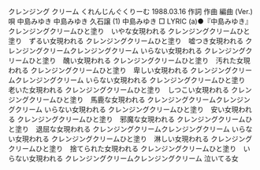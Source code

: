 クレンジング クリーム
くれんじんぐくりーむ
1988.03.16
作詞  作曲  編曲 (Ver.)   唄
中島みゆき   中島みゆき   久石譲 (1)
中島みゆき
□ LYRIC (a)●『中島みゆき』
クレンジングクリームひと塗り　いやな女現われる
クレンジングクリームひと塗り　ずるい女現われる
クレンジングクリームひと塗り　嘘つき女現われる
クレンジングクリームクレンジングクリーム
いらない女現われる
クレンジングクリームひと塗り　醜い女現われる
クレンジングクリームひと塗り　汚れた女現われる
クレンジングクリームひと塗り　卑しい女現われる
クレンジングクリームクレンジングクリーム
いらない女現われる
クレンジングクリームひと塗り　老いた女現われる
クレンジングクリームひと塗り　しつこい女現われる
クレンジングクリームひと塗り　馬鹿な女現われる
クレンジングクリームクレンジングクリーム
いらない女現われる
クレンジングクリームひと塗り　安い女現われる
クレンジングクリームひと塗り　邪魔な女現われる
クレンジングクリームひと塗り　退屈な女現われる
クレンジングクリームクレンジングクリーム
いらない女現われる
クレンジングクリームひと塗り　淋しい女現われる
クレンジングクリームひと塗り　捨てられた女現われる
クレンジングクリームひと塗り　いらない女現われる
クレンジングクリームクレンジングクリーム
泣いてる女